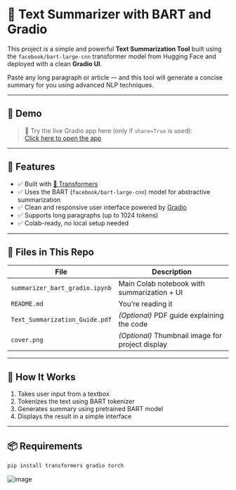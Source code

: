 # 🧠 Text Summarizer with BART and Gradio

This project is a simple and powerful **Text Summarization Tool** built using the `facebook/bart-large-cnn` transformer model from Hugging Face and deployed with a clean **Gradio UI**.

Paste any long paragraph or article — and this tool will generate a concise summary for you using advanced NLP techniques.

---

## 🚀 Demo

> 🔗 Try the live Gradio app here (only if `share=True` is used):  
> [Click here to open the app](https://3c5255c9c93ecdbd62.gradio.live)

---

## 🧩 Features

- ✅ Built with [🤗 Transformers](https://huggingface.co/docs/transformers/index)
- ✅ Uses the BART (`facebook/bart-large-cnn`) model for abstractive summarization
- ✅ Clean and responsive user interface powered by [Gradio](https://www.gradio.app/)
- ✅ Supports long paragraphs (up to 1024 tokens)
- ✅ Colab-ready, no local setup needed

---

## 📁 Files in This Repo

| File | Description |
|------|-------------|
| `summarizer_bart_gradio.ipynb` | Main Colab notebook with summarization + UI |
| `README.md` | You’re reading it |
| `Text_Summarization_Guide.pdf` | *(Optional)* PDF guide explaining the code |
| `cover.png` | *(Optional)* Thumbnail image for project display |

---

## 🧪 How It Works

1. Takes user input from a textbox
2. Tokenizes the text using BART tokenizer
3. Generates summary using pretrained BART model
4. Displays the result in a simple interface

---

## 📦 Requirements

```bash
pip install transformers gradio torch

```
![image](https://github.com/user-attachments/assets/6ae03d8c-e232-4eed-9b6a-dc8910cb9f63)

